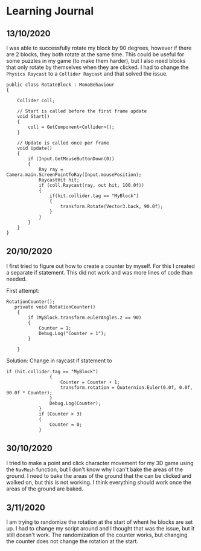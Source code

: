 # Learning Journal

## 13/10/2020
I was able to successfully rotate my block by 90 degrees, however if there are 2 blocks, they both rotate at the same time. This could be useful for some puzzles in my game (to make them harder), but I also need blocks that only rotate by themselves when they are clicked.
I had to change the `Physics Raycast` to a `Collider Raycast` and that solved the issue.
```
public class RotateBlock : MonoBehaviour
{

    Collider coll; 

    // Start is called before the first frame update
    void Start()
    {
        coll = GetComponent<Collider>();
    }

    // Update is called once per frame
    void Update()
    {
        if (Input.GetMouseButtonDown(0))
        {
            Ray ray = Camera.main.ScreenPointToRay(Input.mousePosition);
            RaycastHit hit;
            if (coll.Raycast(ray, out hit, 100.0f))
            {
                if(hit.collider.tag == "MyBlock")
                {
                    transform.Rotate(Vector3.back, 90.0f);
                }
            }
        }
    }
}
```

## 20/10/2020
I first tried to figure out how to create a counter by myself. For this I created a separate if statement. This did not work and was more lines of code than needed.

First attempt:
```
RotationCounter();
   private void RotationCounter()
    {
        if (MyBlock.transform.eulerAngles.z == 90)
        {
            Counter = 1;
            Debug.Log("Counter = 1");
        }

    }
```
Solution:
Change in raycast if statement to
```
if (hit.collider.tag == "MyBlock")
                {
                    Counter = Counter + 1;
                    transform.rotation = Quaternion.Euler(0.0f, 0.0f, 90.0f * Counter);
                }
                Debug.Log(Counter);
            }
            if (Counter > 3)
            {
                Counter = 0;
            }
```

## 30/10/2020
I tried to make a point and click character movement for my 3D game using the `NavMesh` function, but I don't know why I can't bake the areas of the ground. I need to bake the areas of the ground that the can be clicked and walked on, but this is not working. I think everything should work once the areas of the ground are baked. 

## 3/11/2020
I am trying to randomize the rotation at the start of whent he blocks are set up. I had to change my script around and I thought that was the issue, but it still doesn't work. The randomization of the counter works, but changing the counter does not change the rotation at the start. 
